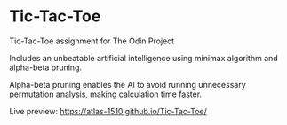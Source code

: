 # Tic-Tac-Toe
Tic-Tac-Toe assignment for The Odin Project

Includes an unbeatable artificial intelligence using minimax algorithm and alpha-beta pruning.

Alpha-beta pruning enables the AI to avoid running unnecessary permutation analysis, making calculation time faster.

Live preview: https://atlas-1510.github.io/Tic-Tac-Toe/